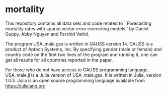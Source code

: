 # mortality
This repository contains all data sets and code related to ``Forecasting mortality rates with sparse vector error correcting models'' by Daniel Guppy, Abby Nguyen and Farshid Vahid.

The program USA_male.gss is written in GAUSS version 14. GAUSS is a product of Aptech Systems, Inc. By specifying gender (male or female) and country code on the first two lines of the program and running it, one can get all results for all countries reported in the paper. 

For those who do not have access to GAUSS programming language, USA_male.jl is a Julia version of USA_male.gss. It is written in Julia, version 1.0.3. Julia is an open sourse programming language available from https://julialang.org
